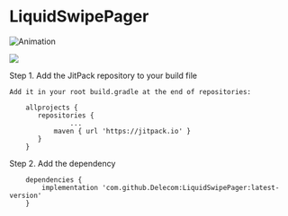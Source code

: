 # LiquidSwipePager

![Animation](https://raw.githubusercontent.com/Cuberto/liquid-swipe/master/Screenshots/animation.gif)

[![](https://jitpack.io/v/Delecom/LiquidSwipePager.svg)](https://jitpack.io/#Delecom/LiquidSwipePager)

Step 1. Add the JitPack repository to your build file

`Add it in your root build.gradle at the end of repositories:`


```
    allprojects {
	   repositories {
			   ...
		   maven { url 'https://jitpack.io' }
	   }
    }
```

Step 2. Add the dependency


```
    dependencies {
        implementation 'com.github.Delecom:LiquidSwipePager:latest-version'
    }
```
